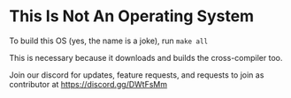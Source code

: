 # This Is Not An Operating System
To build this OS (yes, the name is a joke), run
`make all`

This is necessary because it downloads and builds the cross-compiler too.

Join our discord for updates, feature requests, and requests to join as contributor at
https://discord.gg/DWtFsMm
